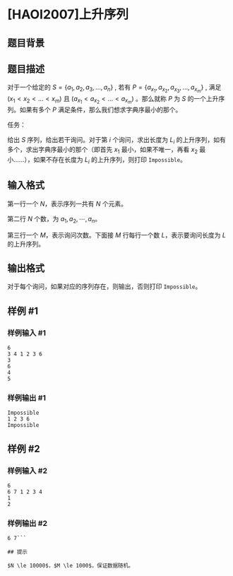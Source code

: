 # [HAOI2007]上升序列

## 题目背景



## 题目描述

对于一个给定的 $S=\{a_1,a_2,a_3,…,a_n\}$ , 若有 $P=\{a_{x_1},a_{x_2},a_{x_3},…,a_{x_m}\}$ , 满足 $(x_1<x_2<…<x_m)$  且 $(a_{x_1}<a_{x_2}<…<a_{x_m})$ 。那么就称 $P$ 为 $S$ 的一个上升序列。如果有多个 $P$ 满足条件，那么我们想求字典序最小的那个。

任务：

给出 $S$ 序列，给出若干询问。对于第 $i$ 个询问，求出长度为 $L_i$ 的上升序列，如有多个，求出字典序最小的那个（即首先 $x_1$ 最小，如果不唯一，再看 $x_2$ 最小……），如果不存在长度为 $L_i$ 的上升序列，则打印 `Impossible`。


## 输入格式

第一行一个 $N$，表示序列一共有 $N$ 个元素。

第二行 $N$ 个数，为 $a_1, a_2 , \cdots , a_n$。

第三行一个 $M$，表示询问次数。下面接 $M$ 行每行一个数 $L$，表示要询问长度为 $L$ 的上升序列。


## 输出格式

对于每个询问，如果对应的序列存在，则输出，否则打印 `Impossible`。


## 样例 #1

### 样例输入 #1
```
6
3 4 1 2 3 6
3
6
4
5
```

### 样例输出 #1

```
Impossible
1 2 3 6
Impossible
```

## 样例 #2

### 样例输入 #2
```
6
6 7 1 2 3 4
1
2
```

### 样例输出 #2

```
6 7```

## 提示

$N \le 10000$，$M \le 1000$，保证数据随机。

